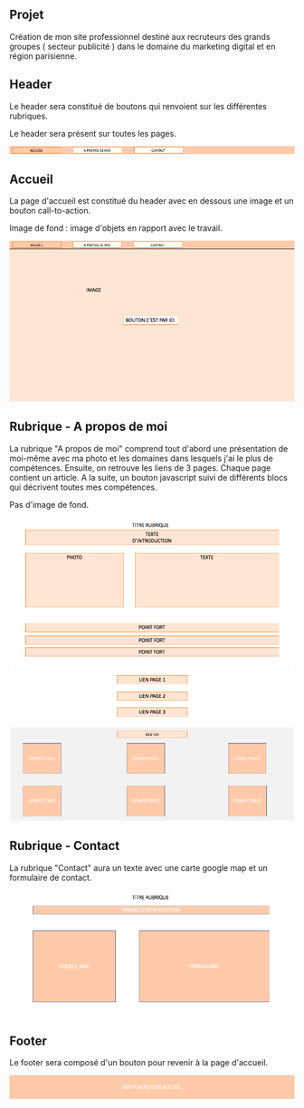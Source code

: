 
## Projet

Création de mon site professionnel destiné aux recruteurs des grands groupes ( secteur publicité ) dans le domaine du marketing digital et en région parisienne.

## Header

Le header sera constitué de boutons qui renvoient sur les différentes rubriques.

Le header sera présent sur toutes les pages.

![Header](/header.png)

## Accueil

La page d'accueil est constitué du header avec en dessous une image et un bouton call-to-action.

Image de fond : image d'objets en rapport avec le travail.

![Accueil](/accueil.png)

 ## Rubrique - A propos de moi

 La rubrique "A propos de moi" comprend tout d'abord une présentation de moi-même avec ma photo et les domaines dans lesquels j'ai le plus de compétences. 
 Ensuite, on retrouve les liens de 3 pages. Chaque page contient un article.
 A la suite, un bouton javascript suivi de différents blocs qui décrivent toutes mes compétences. 

 Pas d'image de fond. 

 ![Parcours](/a-propos-de-moi.png)
 ![Parcours](/a-propos-de-moi-2.png)


 ## Rubrique - Contact

 La rubrique "Contact" aura un texte avec une carte google map et un formulaire de contact.

![Contact](/contact.png)

 ## Footer

 Le footer sera composé d'un bouton pour revenir à la page d'accueil.

![Footer](/footer.png)



